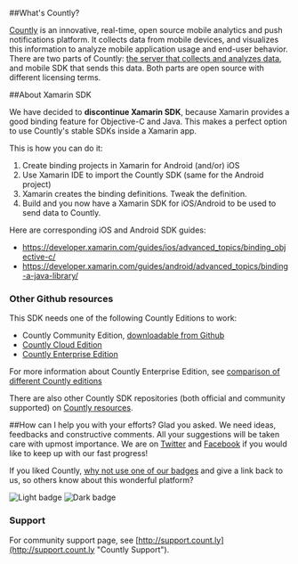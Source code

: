 ##What's Countly?

[Countly](http://count.ly) is an innovative, real-time, open source mobile analytics and push notifications platform. It collects data from mobile devices, and visualizes this information to analyze mobile application 
usage and end-user behavior. There are two parts of Countly: [the server that collects and analyzes data](http://github.com/countly/countly-server), and mobile SDK that sends this data. Both parts are open source with different licensing terms.

##About Xamarin SDK

We have decided to **discontinue Xamarin SDK**, because Xamarin provides a good binding feature for Objective-C and Java. This makes a perfect option to use Countly's stable SDKs inside a Xamarin app. 

This is how you can do it:

1. Create binding projects in Xamarin for Android (and/or) iOS
2. Use Xamarin IDE to import the Countly SDK (same for the Android project)
3. Xamarin creates the binding definitions. Tweak the definition.
4. Build and you now have a Xamarin SDK for iOS/Android to be used to send data to Countly.

Here are corresponding iOS and Android SDK guides: 

* https://developer.xamarin.com/guides/ios/advanced_topics/binding_objective-c/
* https://developer.xamarin.com/guides/android/advanced_topics/binding-a-java-library/

### Other Github resources ###

This SDK needs one of the following Countly Editions to work: 

* Countly Community Edition, [downloadable from Github](https://github.com/Countly/countly-server)
* [Countly Cloud Edition](http://count.ly/cloud-edition)
* [Countly Enterprise Edition](http://count.ly/enterprise-edition)

For more information about Countly Enterprise Edition, see [comparison of different Countly editions](https://count.ly/compare/)

There are also other Countly SDK repositories (both official and community supported) on [Countly resources](http://resources.count.ly/v1.0/docs/downloading-sdks).

##How can I help you with your efforts?
Glad you asked. We need ideas, feedbacks and constructive comments. All your suggestions will be taken care with upmost importance. We are on [Twitter](http://twitter.com/gocountly) and [Facebook](http://www.facebook.com/Countly) if you would like to keep up with our fast progress!

If you liked Countly, [why not use one of our badges](https://count.ly/brand-assets/) and give a link back to us, so others know about this wonderful platform? 

![Light badge](https://count.ly/wp-content/uploads/2014/10/countly_badge_5.png)  ![Dark badge](https://count.ly/wp-content/uploads/2014/10/countly_badge_6.png)

###  Support

For community support page, see [http://support.count.ly](http://support.count.ly "Countly Support").
